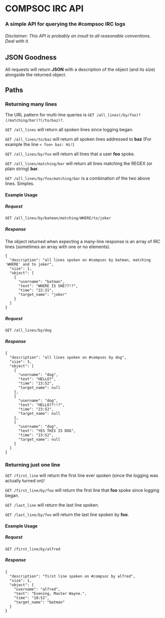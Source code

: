 # COMPSOC IRC API
### A simple API for querying the #compsoc IRC logs
###### Disclaimer: This API is probably an insult to all reasonable conventions. Deal with it.

## JSON Goodness
All requests will return __JSON__ with a description of the object (and its size) alongside the returned object.

## Paths
### Returning many lines

The URL pattern for multi-line queries is `GET /all_lines(/by/foo)?(/matching/bar)?(/to/baz)?`.

`GET /all_lines` will return all spoken lines since logging began.

`GET /all_lines/to/baz` will return all spoken lines addressed to __baz__ (For example the line `< foo> baz: Hi!`)

`GET /all_lines/by/foo` will return all lines that a user __foo__ spoke.

`GET /all_lines/matching/bar` will return all lines matching the REGEX (or plain string) __bar__.

`GET /all_lines/by/foo/matching/bar` is a combination of the two above lines. Simples.

#### Example Usage
##### Request
    GET /all_lines/by/batman/matching/WHERE/to/joker
##### Response
The object returned when expecting a many-line response is an array of IRC lines (sometimes an array with one or no elements).

    {
      "description": "all lines spoken on #compsoc by batman, matching 'WHERE' and to joker",
      "size": 1,
      "object": [
        {
          "username": "batman",
          "text": "WHERE IS SHE??!?",
          "time": "22:31",
          "target_name": "joker"
        }
      ]
    }    

##### Request
    GET /all_lines/by/dog
##### Response
    {
      "description": "all lines spoken on #compsoc by dog",
      "size": 3,
      "object": [
        {
          "username": "dog",
          "text": "HELLO?",
          "time": "23:52",
          "target_name": null
        },
        {
          "username": "dog",
          "text": "HELLO??!!?",
          "time": "23:52",
          "target_name": null
        },
        {
          "username": "dog",
          "text": "YES THIS IS DOG",
          "time": "23:52",
          "target_name": null
        }
      ]
    }
### Returning just one line
`GET /first_line` will return the first line ever spoken (since the logging was actually turned on)!

`GET /first_line/by/foo` will return the first line that __foo__ spoke since logging began.

`GET /last_line` will return the last line spoken.

`GET /last_line/by/foo` will return the last line spoken by __foo__.

#### Example Usage
##### Request
    GET /first_line/by/alfred
##### Response    
    {
      "description": "first line spoken on #compsoc by alfred",
      "size": 1,
      "object": {
        "username": "alfred",
        "text": "Evening, Master Wayne.",
        "time": "18:52",
        "target_name": "batman"
      }
    }
